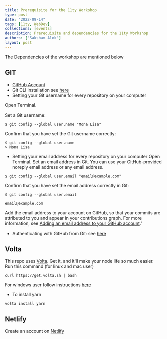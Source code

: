 ```yaml
---
title: Prerequisite for the 11ty Workshop
type: post
date: "2022-09-14"
tags: [11ty, WebDev]
collections: [events]
description: Prerequisite and dependencies for the 11ty Workshop
authors: ["Saksham Alok"]
layout: post
---
```


The Dependencies of the workshop are mentioned below

## GIT

- [GitHub Account](https://github.com/)
- Git CLI installation see [here](https://www.atlassian.com/git/tutorials/install-git)
- Setting your Git username for every repository on your computer

Open Terminal.

Set a Git username:

```
$ git config --global user.name "Mona Lisa"
```

Confirm that you have set the Git username correctly:

```
$ git config --global user.name
> Mona Lisa
```

- Setting your email address for every repository on your computer
  Open Terminal.
  Set an email address in Git. You can use your GitHub-provided noreply email address or any email address.

```
$ git config --global user.email "email@example.com"
```

Confirm that you have set the email address correctly in Git:

```
$ git config --global user.email

email@example.com
```

Add the email address to your account on GitHub, so that your commits are attributed to you and appear in your contributions graph. For more information, see [Adding an email address to your GitHub account](https://docs.github.com/en/github/setting-up-and-managing-your-github-user-account/adding-an-email-address-to-your-github-account)."

- Authenticating with GitHub from Git:
  see [here](https://docs.github.com/en/authentication/keeping-your-account-and-data-secure/creating-a-personal-access-token)

## Volta

This repo uses [Volta](https://volta.sh/). Get it, and it'll make your node life so much easier.
Run this command (for linux and mac user)

```
curl https://get.volta.sh | bash

```

For windows user follow instructions [here](https://docs.volta.sh/guide/getting-started)

- To install yarn

```
volta install yarn
```

## Netlify

Create an account on [Netlify](https://www.netlify.com/)
